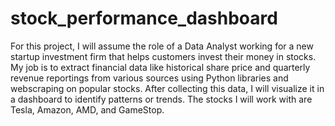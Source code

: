 # stock_performance_dashboard
For this project, I will assume the role of a Data Analyst working for a new startup investment firm that helps customers invest their money in stocks. My job is to extract financial data like historical share price and quarterly revenue reportings from various sources using Python libraries and webscraping on popular stocks. After collecting this data, I will visualize it in a dashboard to identify patterns or trends. The stocks I will work with are Tesla, Amazon, AMD, and GameStop.
